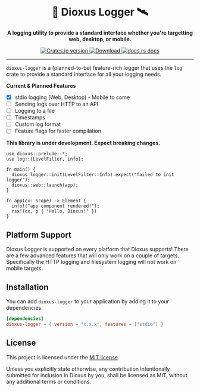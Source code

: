 <div align="center">
  <h1>📡 Dioxus Logger 🛰️</h1>
  <p><strong>A logging utility to provide a standard interface whether you're targetting web, desktop, or mobile.</strong></p>
</div>

<div align="center">
  <!-- Crates version -->
  <a href="https://crates.io/crates/dioxus">
    <img src="https://img.shields.io/crates/v/dioxus-logger.svg?style=flat-square"
    alt="Crates.io version" />
  </a>
  <!-- Downloads -->
  <a href="https://crates.io/crates/dioxus-std">
    <img src="https://img.shields.io/crates/d/dioxus-logger.svg?style=flat-square"
      alt="Download" />
  </a>
  <!-- docs -->
  <a href="https://docs.rs/dioxus-std">
    <img src="https://img.shields.io/badge/docs-latest-blue.svg?style=flat-square"
      alt="docs.rs docs" />
  </a>
</div>

-----

`dioxus-logger` is a (planned-to-be) feature-rich logger that uses the `log` crate to provide a standard interface for all your logging needs.

**Current & Planned Features**
- [x] stdio logging (Web, Desktop) - Mobile to come
- [ ] Sending logs over HTTP to an API
- [ ] Logging to a file
- [ ] Timestamps 
- [ ] Custom log format
- [ ] Feature flags for faster compilation

**This library is under development. Expect breaking changes.**

```rust, ignore
use dioxus::prelude::*;
use log::{LevelFilter, info};

fn main() {
  dioxus_logger::init(LevelFilter::Info).expect("failed to init logger");
  dioxus::web::launch(app);
}

fn app(cx: Scope) -> Element {
  info!("app component rendered!");
  rsx!(cx, p { "Hello, Dioxus!" })
}
```

## Platform Support
Dioxus Logger is supported on every platform that Dioxus supports! There are a few advanced features that will only work on a couple of targets. 
Specifically the HTTP logging and filesystem logging will not work on mobile targets.

## Installation
You can add `dioxus-logger` to your application by adding it to your dependencies.
```toml
[dependencies]
dioxus-logger = { version = "x.x.x", features = ["stdio"] }
```

## License
This project is licensed under the [MIT license].

[mit license]: https://github.com/DogeDark/dioxus-logger/LICENSE

Unless you explicitly state otherwise, any contribution intentionally submitted
for inclusion in Dioxus by you, shall be licensed as MIT, without any additional
terms or conditions.